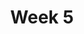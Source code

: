 ---
title: Week 5
days:
  - date: 2022-09-18
    events:
      "**Exam**{: .label .label-exam} Midterm 1":

  - date: 2022-09-20
    events:
      "**Lecture 11**{: .label .label-lec} [Introduction to Probability](https://ph142-ucb.github.io/fa23/src/lec/Ch09_Intro-probability.pdf) [(Recording)](https://berkeley.zoom.us/rec/share/5z2Dkxfb0ELU3aUNCRU-fGtEG8HHAVg8P5_RItLx58_nVy0GoEctfNt70akM9M6i.lvhHPIc343KNBan1) ": 
        "Ch. 9"
      "**Lab 4**{: .label .label-lab} [Probability Practice](https://publichealth.datahub.berkeley.edu/hub/user-redirect/git-pull?repo=https%3A%2F%2Fgithub.com%2Fph142-ucb%2Fph142-fa23&urlpath=rstudio%2F&branch=main) (Due Sept 22nd)":
      "**Homework 4**{: .label .label-hw} [on Datahub](https://publichealth.datahub.berkeley.edu/hub/user-redirect/git-pull?repo=https%3A%2F%2Fgithub.com%2Fph142-ucb%2Fph142-fa23&urlpath=rstudio%2F&branch=main) ":
      
  - date: 2022-09-22
    events:
      "**Lecture 12**{: .label .label-lec} [General Rules of Probability](https://ph142-ucb.github.io/fa23/src/lec/Lec12_More-probability_Notes.pdf) ":
        "Ch. 10"
---
